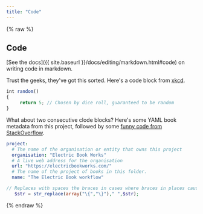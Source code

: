 ```yaml
---
title: "Code"
---
```


{% raw %}

## Code

[See the docs]({{ site.baseurl }}/docs/editing/markdown.html#code) on writing code in markdown.

Trust the geeks, they've got this sorted. Here's a code block from [xkcd](http://xkcd.com/221/).

~~~ js
int random()
{
     return 5; // Chosen by dice roll, guaranteed to be random
}
~~~

What about two consecutive clode blocks? Here's some YAML book metadata from this project, followed by some [funny code from StackOverflow](http://stackoverflow.com/a/766363/1781075).

~~~ yaml
project:
  # The name of the organisation or entity that owns this project
  organisation: "Electric Book Works"
  # A live web address for the organisation
  url: "https://electricbookworks.com/"
  # The name of the project of books in this folder.
  name: "The Electric Book workflow"
~~~

~~~ php
// Replaces with spaces the braces in cases where braces in places cause stasis 
   $str = str_replace(array("\{","\}")," ",$str);
~~~

{% endraw %}
